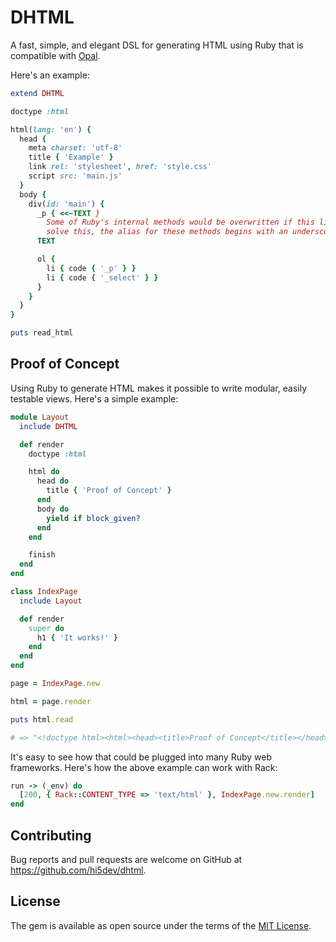# DHTML

A fast, simple, and elegant DSL for generating HTML using Ruby that is compatible with [Opal](https://opalrb.com/).

Here's an example:

```ruby
extend DHTML

doctype :html

html(lang: 'en') {
  head {
    meta charset: 'utf-8'
    title { 'Example' }
    link rel: 'stylesheet', href: 'style.css'
    script src: 'main.js'
  }
  body {
    div(id: 'main') {
      _p { <<~TEXT }
        Some of Ruby's internal methods would be overwritten if this library added a method for all the HTML tags. To
        solve this, the alias for these methods begins with an underscore:
      TEXT

      ol {
        li { code { '_p' } }
        li { code { '_select' } }
      }
    }
  }
}

puts read_html
```

## Proof of Concept

Using Ruby to generate HTML makes it possible to write modular, easily testable views. Here's a simple example:

```ruby
module Layout
  include DHTML

  def render
    doctype :html

    html do
      head do
        title { 'Proof of Concept' }
      end
      body do
        yield if block_given?
      end
    end

    finish
  end
end

class IndexPage
  include Layout

  def render
    super do
      h1 { 'It works!' }
    end
  end
end

page = IndexPage.new

html = page.render

puts html.read

# => "<!doctype html><html><head><title>Proof of Concept</title></head><body><h1>It works!</h1></body></html>"
```

It's easy to see how that could be plugged into many Ruby web frameworks. Here's how the above example can work with
Rack:

```ruby
run -> (_env) do
  [200, { Rack::CONTENT_TYPE => 'text/html' }, IndexPage.new.render]
end
```

## Contributing

Bug reports and pull requests are welcome on GitHub at https://github.com/hi5dev/dhtml.

## License

The gem is available as open source under the terms of the [MIT License](https://opensource.org/licenses/MIT).
